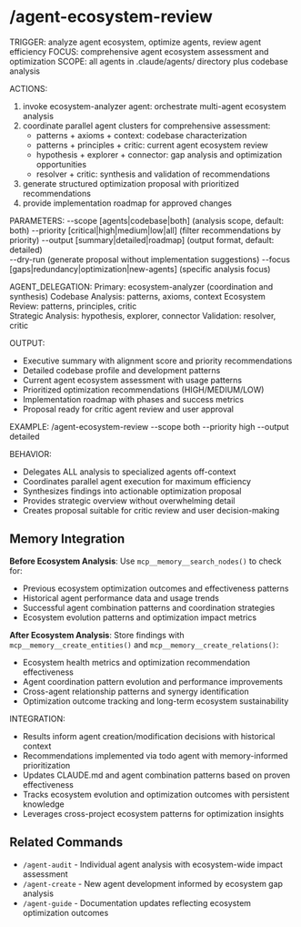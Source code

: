 # /agent-ecosystem-review

TRIGGER: analyze agent ecosystem, optimize agents, review agent efficiency
FOCUS: comprehensive agent ecosystem assessment and optimization
SCOPE: all agents in .claude/agents/ directory plus codebase analysis

ACTIONS:
1. invoke ecosystem-analyzer agent: orchestrate multi-agent ecosystem analysis
2. coordinate parallel agent clusters for comprehensive assessment:
   - patterns + axioms + context: codebase characterization
   - patterns + principles + critic: current agent ecosystem review
   - hypothesis + explorer + connector: gap analysis and optimization opportunities
   - resolver + critic: synthesis and validation of recommendations
3. generate structured optimization proposal with prioritized recommendations
4. provide implementation roadmap for approved changes

PARAMETERS:
--scope [agents|codebase|both] (analysis scope, default: both)
--priority [critical|high|medium|low|all] (filter recommendations by priority)
--output [summary|detailed|roadmap] (output format, default: detailed)  
--dry-run (generate proposal without implementation suggestions)
--focus [gaps|redundancy|optimization|new-agents] (specific analysis focus)

AGENT_DELEGATION:
Primary: ecosystem-analyzer (coordination and synthesis)
Codebase Analysis: patterns, axioms, context
Ecosystem Review: patterns, principles, critic  
Strategic Analysis: hypothesis, explorer, connector
Validation: resolver, critic

OUTPUT:
- Executive summary with alignment score and priority recommendations
- Detailed codebase profile and development patterns
- Current agent ecosystem assessment with usage patterns
- Prioritized optimization recommendations (HIGH/MEDIUM/LOW)
- Implementation roadmap with phases and success metrics
- Proposal ready for critic agent review and user approval

EXAMPLE:
/agent-ecosystem-review --scope both --priority high --output detailed

BEHAVIOR:
- Delegates ALL analysis to specialized agents off-context
- Coordinates parallel agent execution for maximum efficiency
- Synthesizes findings into actionable optimization proposal
- Provides strategic overview without overwhelming detail
- Creates proposal suitable for critic review and user decision-making

## Memory Integration

**Before Ecosystem Analysis**: Use `mcp__memory__search_nodes()` to check for:
- Previous ecosystem optimization outcomes and effectiveness patterns
- Historical agent performance data and usage trends
- Successful agent combination patterns and coordination strategies
- Ecosystem evolution patterns and optimization impact metrics

**After Ecosystem Analysis**: Store findings with `mcp__memory__create_entities()` and `mcp__memory__create_relations()`:
- Ecosystem health metrics and optimization recommendation effectiveness
- Agent coordination pattern evolution and performance improvements
- Cross-agent relationship patterns and synergy identification
- Optimization outcome tracking and long-term ecosystem sustainability

INTEGRATION:
- Results inform agent creation/modification decisions with historical context
- Recommendations implemented via todo agent with memory-informed prioritization
- Updates CLAUDE.md and agent combination patterns based on proven effectiveness
- Tracks ecosystem evolution and optimization outcomes with persistent knowledge
- Leverages cross-project ecosystem patterns for optimization insights

## Related Commands

- `/agent-audit` - Individual agent analysis with ecosystem-wide impact assessment
- `/agent-create` - New agent development informed by ecosystem gap analysis
- `/agent-guide` - Documentation updates reflecting ecosystem optimization outcomes
